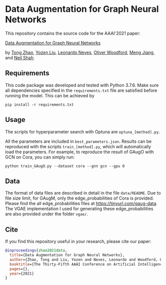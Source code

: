 Data Augmentation for Graph Neural Networks
====
This repository contains the source code for the AAAI'2021 paper:

[Data Augmentation for Graph Neural Networks](https://arxiv.org/pdf/2006.06830.pdf)

by [Tong Zhao](https://tzhao.io/), [Yozen Liu](https://research.snap.com/team/yozen-liu),  [Leonardo Neves](https://research.snap.com/team/leonardo-neves), [Oliver Woodford](https://ojwoodford.github.io/), [Meng Jiang](http://www.meng-jiang.com/), and [Neil Shah](http://nshah.net/).

## Requirements

This code package was developed and tested with Python 3.7.6. Make sure all dependencies specified in the ```requirements.txt``` file are satisfied before running the model. This can be achieved by
```
pip install -r requirements.txt
```

## Usage
The scripts for hyperparameter search with Optuna are ```optuna_[method].py```.

All the parameters are included in ```best_parameters.json```. Results can be reproduced with the scripts ```train_[method].py```, which will automatically load the parameters. For example, to reproduce the result of GAugO with GCN on Cora, you can simply run:
```
python train_GAugO.py --dataset cora --gnn gcn --gpu 0
```

## Data
The format of data files are described in detail in the file ```data/README```.
Due to file size limit, for GAugM, only the edge_probabilities of Cora is provided.
Please find the all edge_probabilities files at https://tinyurl.com/gaug-data. The VGAE implementation I used for generating these edge_probabilities are also provided under the folder ```vgae/```.

## Cite
If you find this repository useful in your research, please cite our paper:

```bibtex
@inproceedings{zhao2021data,
  title={Data Augmentation for Graph Neural Networks},
  author={Zhao, Tong and Liu, Yozen and Neves, Leonardo and Woodford, Oliver and Jiang, Meng and Shah, Neil},
  booktitle={The Thirty-Fifth AAAI Conference on Artificial Intelligence},
  pages={},
  year={2021}
}
```

